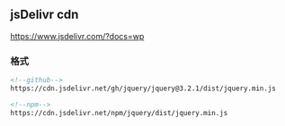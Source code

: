 ## jsDelivr cdn
https://www.jsdelivr.com/?docs=wp
### 格式
```html
<!--github-->
https://cdn.jsdelivr.net/gh/jquery/jquery@3.2.1/dist/jquery.min.js

<!--npm-->
https://cdn.jsdelivr.net/npm/jquery/dist/jquery.min.js
```

